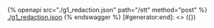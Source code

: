 [#generator:start]: <> ({ "template": "openapi" })
{% openapi src="./g1_redaction.json" path="/stt" method="post" %}
[./g1_redaction.json](./g1_redaction.json)
{% endswagger %}
[#generator:end]: <> ({})